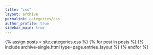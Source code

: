 ```yaml
---
title: "css"
layout: archive
permalink: categories/css
author_profile: true
sidebar_main: true
---
```

{% assign posts = site.categories.css %}
{% for post in posts %} {% include archive-single.html type=page.entries_layout %} {% endfor %}